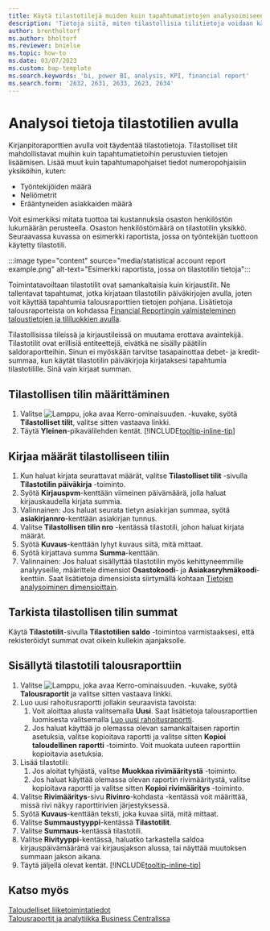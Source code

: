 ```yaml
---
title: Käytä tilastotilejä muiden kuin tapahtumatietojen analysoimiseen
description: 'Tietoja siitä, miten tilastollisia tilitietoja voidaan käyttää analyysien toisena tietolähteenä.'
author: brentholtorf
ms.author: bholtorf
ms.reviewer: bnielse
ms.topic: how-to
ms.date: 03/07/2023
ms.custom: bap-template
ms.search.keywords: 'bi, power BI, analysis, KPI, financial report'
ms.search.form: '2632, 2631, 2633, 2623, 2634'
---
```

# <a name="analyze-data-with-statistical-accounts"></a><a name="analyze-data-with-statistical-accounts"></a><a name="analyze-data-with-statistical-accounts"></a>Analysoi tietoja tilastotilien avulla

Kirjanpitoraporttien avulla voit täydentää tilastotietoja. Tilastolliset tilit mahdollistavat muihin kuin tapahtumatietoihin perustuvien tietojen lisäämisen. Lisää muut kuin tapahtumapohjaiset tiedot numeropohjaisiin yksiköihin, kuten:

* Työntekijöiden määrä
* Neliömetrit
* Erääntyneiden asiakkaiden määrä

Voit esimerkiksi mitata tuottoa tai kustannuksia osaston henkilöstön lukumäärän perusteella. Osaston henkilöstömäärä on tilastotilin yksikkö. Seuraavassa kuvassa on esimerkki raportista, jossa on työntekijän tuottoon käytetty tilastotili.

:::image type="content" source="media/statistical account report example.png" alt-text="Esimerkki raportista, jossa on tilastotilin tietoja":::

Toimintatavoiltaan tilastotilit ovat samankaltaisia kuin kirjaustilit. Ne tallentavat tapahtumat, jotka kirjataan tilastotilin päiväkirjojen avulla, joten voit käyttää tapahtumia talousraporttien tietojen pohjana. Lisätietoja talousraporteista on kohdassa [Financial Reportingin valmisteleminen taloustietojen ja tililuokkien avulla](bi-how-work-account-schedule.md). 

Tilastollisissa tileissä ja kirjaustileissä on muutama erottava avaintekijä. Tilastotilit ovat erillisiä entiteettejä, eivätkä ne sisälly päätilin saldoraportteihin. Sinun ei myöskään tarvitse tasapainottaa debet- ja kredit-summaa, kun käytät tilastotilin päiväkirjoja kirjataksesi tapahtumia tilastotilille. Sinä vain kirjaat summan.

## <a name="set-up-a-statistical-account"></a><a name="set-up-a-statistical-account"></a><a name="set-up-a-statistical-account"></a>Tilastollisen tilin määrittäminen

1. Valitse ![Lamppu, joka avaa Kerro-ominaisuuden.](media/ui-search/search_small.png "Kerro, mitä haluat tehdä") -kuvake, syötä **Tilastolliset tilit**, valitse sitten vastaava linkki.
1. Täytä  **Yleinen**-pikavälilehden kentät. [!INCLUDE[tooltip-inline-tip](includes/tooltip-inline-tip_md.md)]

## <a name="post-amounts-to-a-statistical-account"></a><a name="post-amounts-to-a-statistical-account"></a><a name="post-amounts-to-a-statistical-account"></a>Kirjaa määrät tilastolliseen tiliin

1. Kun haluat kirjata seurattavat määrät, valitse **Tilastolliset tilit** -sivulla **Tilastotilin päiväkirja** -toiminto.
1. Syötä **Kirjauspvm**-kenttään viimeinen päivämäärä, jolla haluat kirjauskaudella kirjata summia.
1. Valinnainen: Jos haluat seurata tietyn asiakirjan summaa, syötä **asiakirjannro**-kenttään asiakirjan tunnus.
1. Valitse **Tilastollisen tilin nro** -kentässä tilastotili, johon haluat kirjata määrät.
1. Syötä **Kuvaus**-kenttään lyhyt kuvaus siitä, mitä mittaat.  
1. Syötä kirjattava summa **Summa**-kenttään. 
1. Valinnainen: Jos haluat sisällyttää tilastotilin myös kehittyneemmille analyyseille, määrittele dimensiot **Osastokoodi**- ja **Asiakasryhmäkoodi**-kenttiin. Saat lisätietoja dimensioista siirtymällä kohtaan [Tietojen analysoiminen dimensioittain](bi-how-analyze-data-dimension.md).

## <a name="verify-statistical-account-amounts"></a><a name="verify-statistical-account-amounts"></a><a name="verify-statistical-account-amounts"></a>Tarkista tilastollisen tilin summat

Käytä **Tilastotilit**-sivulla **Tilastotilien saldo** -toimintoa varmistaaksesi, että rekisteröidyt summat ovat oikein kullekin ajanjaksolle.  

## <a name="include-the-statistical-account-in-a-financial-report"></a><a name="include-the-statistical-account-in-a-financial-report"></a><a name="include-the-statistical-account-in-a-financial-report"></a>Sisällytä tilastotili talousraporttiin

1. Valitse ![Lamppu, joka avaa Kerro-ominaisuuden.](media/ui-search/search_small.png "Kerro, mitä haluat tehdä") -kuvake, syötä **Talousraportit** ja valitse sitten vastaava linkki.
1. Luo uusi rahoitusraportti jollakin seuraavista tavoista:
    1. Voit aloittaa alusta valitsemalla **Uusi**. Saat lisätietoja talousraporttien luomisesta valitsemalla [Luo uusi rahoitusraportti](bi-how-work-account-schedule.md#create-a-new-financial-report).
    1. Jos haluat käyttää jo olemassa olevan samankaltaisen raportin asetuksia, valitse kopioitava raportti ja valitse sitten **Kopioi taloudellinen raportti** -toiminto. Voit muokata uuteen raporttiin kopioitavia asetuksia.
1. Lisää tilastotili:
    1. Jos aloitat tyhjästä, valitse **Muokkaa rivimääritystä** -toiminto.
    1. Jos haluat käyttää olemassa olevan raportin rivimääritystä, valitse kopioitava raportti ja valitse sitten **Kopioi rivimääritys** -toiminto.
1. Valitse **Rivimääritys**-sivu **Rivinro**-kohdasta -kentässä voit määrittää, missä rivi näkyy raporttirivien järjestyksessä.
1. Syötä **Kuvaus**-kenttään teksti, joka kuvaa siitä, mitä mittaat.
1. Valitse **Summaustyyppi**-kentässä **Tilastotilit**.
1. Valitse **Summaus**-kentässä tilastotili.
1. Valitse **Rivityyppi**-kentässä, haluatko tarkastella saldoa kirjauspäivämääränä vai kirjausjakson alussa, tai näyttää muutoksen summaan jakson aikana.
1. Täytä jäljellä olevat kentät. [!INCLUDE[tooltip-inline-tip](includes/tooltip-inline-tip_md.md)]

## <a name="see-also"></a><a name="see-also"></a><a name="see-also"></a>Katso myös

[Taloudelliset liiketoimintatiedot](bi.md)  
[Talousraportit ja analytiikka Business Centralissa](finance-reports.md)
